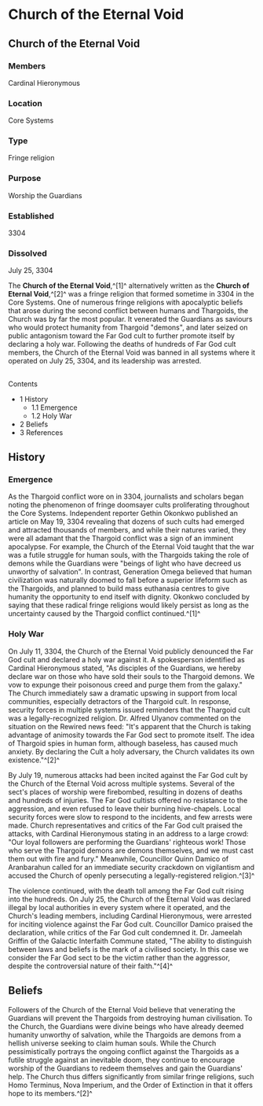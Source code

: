 # Church of the Eternal Void
## Church of the Eternal Void

### Members

Cardinal Hieronymous

### Location

Core Systems

### Type

Fringe religion

### Purpose

Worship the Guardians

### Established

3304

### Dissolved

July 25, 3304

The **Church of the Eternal Void**,^[1]^ alternatively written as the **Church of Eternal Void**,^[2]^ was a fringe religion that formed sometime in 3304 in the Core Systems. One of numerous fringe religions with apocalyptic beliefs that arose during the second conflict between humans and Thargoids, the Church was by far the most popular. It venerated the Guardians as saviours who would protect humanity from Thargoid "demons", and later seized on public antagonism toward the Far God cult to further promote itself by declaring a holy war. Following the deaths of hundreds of Far God cult members, the Church of the Eternal Void was banned in all systems where it operated on July 25, 3304, and its leadership was arrested.

## 

Contents

- 1 History
    - 1.1 Emergence
    - 1.2 Holy War
- 2 Beliefs
- 3 References

## History

### Emergence

As the Thargoid conflict wore on in 3304, journalists and scholars began noting the phenomenon of fringe doomsayer cults proliferating throughout the Core Systems. Independent reporter Gethin Okonkwo published an article on May 19, 3304 revealing that dozens of such cults had emerged and attracted thousands of members, and while their natures varied, they were all adamant that the Thargoid conflict was a sign of an imminent apocalypse. For example, the Church of the Eternal Void taught that the war was a futile struggle for human souls, with the Thargoids taking the role of demons while the Guardians were "beings of light who have decreed us unworthy of salvation". In contrast, Generation Omega believed that human civilization was naturally doomed to fall before a superior lifeform such as the Thargoids, and planned to build mass euthanasia centres to give humanity the opportunity to end itself with dignity. Okonkwo concluded by saying that these radical fringe religions would likely persist as long as the uncertainty caused by the Thargoid conflict continued.^[1]^

### Holy War

On July 11, 3304, the Church of the Eternal Void publicly denounced the Far God cult and declared a holy war against it. A spokesperson identified as Cardinal Hieronymous stated, "As disciples of the Guardians, we hereby declare war on those who have sold their souls to the Thargoid demons. We vow to expunge their poisonous creed and purge them from the galaxy." The Church immediately saw a dramatic upswing in support from local communities, especially detractors of the Thargoid cult. In response, security forces in multiple systems issued reminders that the Thargoid cult was a legally-recognized religion. Dr. Alfred Ulyanov commented on the situation on the Rewired news feed: "It's apparent that the Church is taking advantage of animosity towards the Far God sect to promote itself. The idea of Thargoid spies in human form, although baseless, has caused much anxiety. By declaring the Cult a holy adversary, the Church validates its own existence."^[2]^

By July 19, numerous attacks had been incited against the Far God cult by the Church of the Eternal Void across multiple systems. Several of the sect's places of worship were firebombed, resulting in dozens of deaths and hundreds of injuries. The Far God cultists offered no resistance to the aggression, and even refused to leave their burning hive-chapels. Local security forces were slow to respond to the incidents, and few arrests were made. Church representatives and critics of the Far God cult praised the attacks, with Cardinal Hieronymous stating in an address to a large crowd: "Our loyal followers are performing the Guardians' righteous work! Those who serve the Thargoid demons are demons themselves, and we must cast them out with fire and fury." Meanwhile, Councillor Quinn Damico of Aranbarahun called for an immediate security crackdown on vigilantism and accused the Church of openly persecuting a legally-registered religion.^[3]^

The violence continued, with the death toll among the Far God cult rising into the hundreds. On July 25, the Church of the Eternal Void was declared illegal by local authorities in every system where it operated, and the Church's leading members, including Cardinal Hieronymous, were arrested for inciting violence against the Far God cult. Councillor Damico praised the declaration, while critics of the Far God cult condemned it. Dr. Jameelah Griffin of the Galactic Interfaith Commune stated, "The ability to distinguish between laws and beliefs is the mark of a civilised society. In this case we consider the Far God sect to be the victim rather than the aggressor, despite the controversial nature of their faith."^[4]^

## Beliefs

Followers of the Church of the Eternal Void believe that venerating the Guardians will prevent the Thargoids from destroying human civilisation. To the Church, the Guardians were divine beings who have already deemed humanity unworthy of salvation, while the Thargoids are demons from a hellish universe seeking to claim human souls. While the Church pessimistically portrays the ongoing conflict against the Thargoids as a futile struggle against an inevitable doom, they continue to encourage worship of the Guardians to redeem themselves and gain the Guardians' help. The Church thus differs significantly from similar fringe religions, such Homo Terminus, Nova Imperium, and the Order of Extinction in that it offers hope to its members.^[2]^